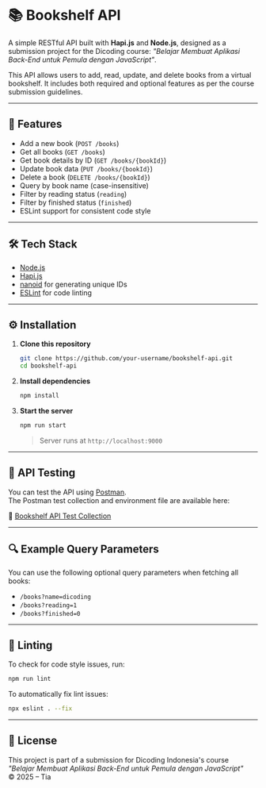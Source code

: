 # 📚 Bookshelf API

A simple RESTful API built with **Hapi.js** and **Node.js**, designed as a submission project for the Dicoding course: _"Belajar Membuat Aplikasi Back-End untuk Pemula dengan JavaScript"_.

This API allows users to add, read, update, and delete books from a virtual bookshelf. It includes both required and optional features as per the course submission guidelines.

---

## 🚀 Features

- Add a new book (`POST /books`)
- Get all books (`GET /books`)
- Get book details by ID (`GET /books/{bookId}`)
- Update book data (`PUT /books/{bookId}`)
- Delete a book (`DELETE /books/{bookId}`)
- Query by book name (case-insensitive)
- Filter by reading status (`reading`)
- Filter by finished status (`finished`)
- ESLint support for consistent code style

---

## 🛠️ Tech Stack

- [Node.js](https://nodejs.org/)
- [Hapi.js](https://hapi.dev/)
- [nanoid](https://github.com/ai/nanoid) for generating unique IDs
- [ESLint](https://eslint.org/) for code linting

---

## ⚙️ Installation

1. **Clone this repository**
   ```bash
   git clone https://github.com/your-username/bookshelf-api.git
   cd bookshelf-api
   ```

2. **Install dependencies**
   ```bash
   npm install
   ```

3. **Start the server**
   ```bash
   npm run start
   ```
   > Server runs at `http://localhost:9000`

---

## 🧪 API Testing

You can test the API using [Postman](https://www.postman.com/).  
The Postman test collection and environment file are available here:

🔗 [Bookshelf API Test Collection](https://github.com/dicodingacademy/a261-backend-pemula-labs/raw/099-shared-files/BookshelfAPITestCollectionAndEnvironment.zip)

---

## 🔍 Example Query Parameters

You can use the following optional query parameters when fetching all books:

- `/books?name=dicoding`
- `/books?reading=1`
- `/books?finished=0`

---

## 🧹 Linting

To check for code style issues, run:
```bash
npm run lint
```

To automatically fix lint issues:
```bash
npx eslint . --fix
```

---

## 📜 License

This project is part of a submission for Dicoding Indonesia's course  
_"Belajar Membuat Aplikasi Back-End untuk Pemula dengan JavaScript"_  
© 2025 – Tia